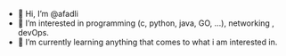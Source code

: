 - 👋 Hi, I’m @afadli
- 👀 I’m interested in programming (c, python, java, GO, ...), networking , devOps.
- 🌱 I’m currently learning anything that comes to what i am interested in.

<!---
afadli/afadli is a ✨ special ✨ repository because its `README.md` (this file) appears on your GitHub profile.
You can click the Preview link to take a look at your changes.
--->
